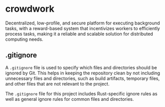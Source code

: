 # crowdwork
Decentralized, low-profile, and secure platform for executing background tasks, with a reward-based system that incentivizes workers to efficiently process tasks, making it a reliable and scalable solution for distributed computing needs.

## .gitignore
A `.gitignore` file is used to specify which files and directories should be ignored by Git. This helps in keeping the repository clean by not including unnecessary files and directories, such as build artifacts, temporary files, and other files that are not relevant to the project.

The `.gitignore` file for this project includes Rust-specific ignore rules as well as general ignore rules for common files and directories.
